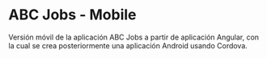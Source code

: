 # ABC Jobs - Mobile
Versión móvil de la aplicación ABC Jobs a partir de aplicación Angular, con la cual se crea posteriormente una aplicación Android usando Cordova.